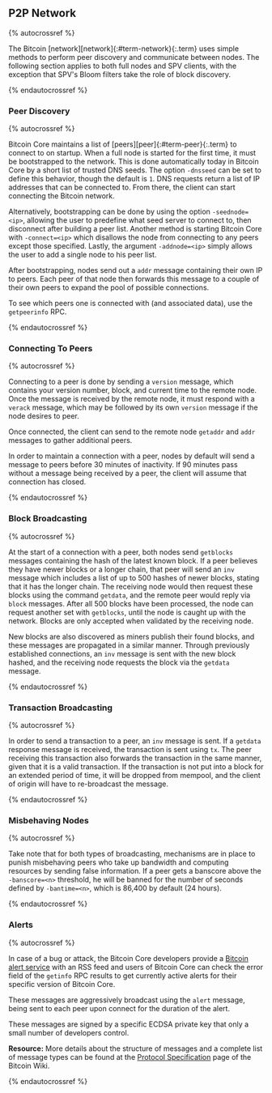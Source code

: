 ## P2P Network

{% autocrossref %}

The Bitcoin [network][network]{:#term-network}{:.term} uses simple methods to perform peer discovery and communicate between nodes. The following section applies to both full nodes and SPV clients, with the exception that SPV's Bloom filters take the role of block discovery.

{% endautocrossref %}

### Peer Discovery

{% autocrossref %}

Bitcoin Core maintains a list of [peers][peer]{:#term-peer}{:.term} to connect to on startup. When a full node is started for the first time, it must be bootstrapped to the network. This is done automatically today in Bitcoin Core by a short list of trusted DNS seeds. The option `-dnsseed` can be set to define this behavior, though the default is `1`. DNS requests return a list of IP addresses that can be connected to. From there, the client can start connecting the Bitcoin network.

Alternatively, bootstrapping can be done by using the option `-seednode=<ip>`, allowing the user to predefine what seed server to connect to, then disconnect after building a peer list. Another method is starting Bitcoin Core with `-connect=<ip>` which disallows the node from connecting to any peers except those specified. Lastly, the argument `-addnode=<ip>` simply allows the user to add a single node to his peer list.

After bootstrapping, nodes send out a `addr` message containing their own IP to peers. Each peer of that node then forwards this message to a couple of their own peers to expand the pool of possible connections.  

To see which peers one is connected with (and associated data), use the `getpeerinfo` RPC.

{% endautocrossref %}

### Connecting To Peers

{% autocrossref %}

Connecting to a peer is done by sending a `version` message, which contains your version number, block, and current time to the remote node. Once the message is received by the remote node, it must respond with a `verack` message, which may be followed by its own `version` message if the node desires to peer. 

Once connected, the client can send to the remote node `getaddr` and `addr` messages to gather additional peers.

In order to maintain a connection with a peer, nodes by default will send a message to peers before 30 minutes of inactivity. If 90 minutes pass without a message being received by a peer, the client will assume that connection has closed.

{% endautocrossref %}

### Block Broadcasting

{% autocrossref %}

At the start of a connection with a peer, both nodes send `getblocks` messages containing the hash of the latest known block. If a peer believes they have newer blocks or a longer chain, that peer will send an `inv` message which includes a list of up to 500 hashes of newer blocks, stating that it has the longer chain. The receiving node would then request these blocks using the command `getdata`, and the remote peer would reply via `block`<!--noref--> messages. After all 500 blocks have been processed, the node can request another set with `getblocks`, until the node is caught up with the network. Blocks are only accepted when validated by the receiving node.

New blocks are also discovered as miners publish their found blocks, and these messages are propagated in a similar manner. Through previously established connections, an `inv` message is sent with the new block hashed, and the receiving node requests the block via the `getdata` message. 

{% endautocrossref %}

### Transaction Broadcasting

{% autocrossref %}

In order to send a transaction to a peer, an `inv` message is sent. If a `getdata` response message is received, the transaction is sent using `tx`. The peer receiving this transaction also forwards the transaction in the same manner, given that it is a valid transaction. If the transaction is not put into a block for an extended period of time, it will be dropped from mempool, and the client of origin will have to re-broadcast the message. 

{% endautocrossref %}

### Misbehaving Nodes

{% autocrossref %}

Take note that for both types of broadcasting, mechanisms are in place to punish misbehaving peers who take up bandwidth and computing resources by sending false information. If a peer gets a banscore above the `-banscore=<n>` threshold, he will be banned for the number of seconds defined by `-bantime=<n>`, which is 86,400 by default (24 hours).

{% endautocrossref %}

### Alerts

{% autocrossref %}

In case of a bug or attack,
the Bitcoin Core developers provide a
[Bitcoin alert service](https://bitcoin.org/en/alerts) with an RSS feed
and users of Bitcoin Core can check the error field of the `getinfo` RPC
results to get currently active alerts for their specific version of
Bitcoin Core.

These messages are aggressively broadcast using the `alert` message, being sent to each peer upon connect for the duration of the alert. 

These messages are signed by a specific ECDSA private key that only a small number of developers control. 

**Resource:** More details about the structure of messages and a complete list of message types can be found at the [Protocol Specification](https://en.bitcoin.it/wiki/Protocol_specification) page of the Bitcoin Wiki.

{% endautocrossref %}
